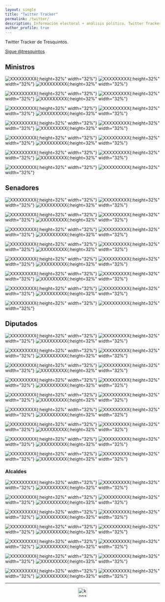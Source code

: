 ```yaml
---
layout: single
title: "Twitter Tracker"
permalink: /twitter/
description: Información electoral + análisis político. Twitter Tracker.
author_profile: true
---
```


Twitter Tracker de Tresquintos.

<a href="https://twitter.com/tresquintos?ref_src=twsrc%5Etfw" class="twitter-follow-button" data-show-count="false">Sigue @tresquintos</a><script async src="https://platform.twitter.com/widgets.js" charset="utf-8"></script>

## Ministros

![XXXXXXXXX](/images/twitter/ministers/Carolina_Toha.png){:height=32%" width="32%"}
![XXXXXXXXX](/images/twitter/ministers/camila_vallejo.png){:height=32%" width="32%"}
![XXXXXXXXX](/images/twitter/ministers/GiorgioJackson.png){:height=32%" width="32%"}

![XXXXXXXXX](/images/twitter/ministers/mariomarcelc.png){:height=32%" width="32%"}
![XXXXXXXXX](/images/twitter/ministers/nico_grau.png){:height=32%" width="32%"}
![XXXXXXXXX](/images/twitter/ministers/UrrejolaRREE.png){:height=32%" width="32%"}

![XXXXXXXXX](/images/twitter/ministers/tvalenzuelavt.png){:height=32%" width="32%"}
![XXXXXXXXX](/images/twitter/ministers/jubrodsky.png){:height=32%" width="32%"}
![XXXXXXXXX](/images/twitter/ministers/Mayafernandeza.png){:height=32%" width="32%"}

![XXXXXXXXX](/images/twitter/ministers/sadiaz1.png){:height=32%" width="32%"}
![XXXXXXXXX](/images/twitter/ministers/javieratoroc.png){:height=32%" width="32%"}
![XXXXXXXXX](/images/twitter/ministers/ProfMarcoAvila.png){:height=32%" width="32%"}

![XXXXXXXXX](/images/twitter/ministers/mriost.png){:height=32%" width="32%"}
![XXXXXXXXX](/images/twitter/ministers/Maisa_Rojas.png){:height=32%" width="32%"}
![XXXXXXXXX](/images/twitter/ministers/totiorellanag.png){:height=32%" width="32%"}

![XXXXXXXXX](/images/twitter/ministers/jcgarciapdea.png){:height=32%" width="32%"}
![XXXXXXXXX](/images/twitter/ministers/jeannette_jara.png){:height=32%" width="32%"}
![XXXXXXXXX](/images/twitter/ministers/JCMunozMarquez.png){:height=32%" width="32%"}

![XXXXXXXXX](/images/twitter/ministers/carlosmontestwt.png){:height=32%" width="32%"}
![XXXXXXXXX](/images/twitter/ministers/AnaLyaUriarteR.png){:height=32%" width="32%"}


## Senadores

![XXXXXXXXX](/images/twitter/legislators/matiaswalkerp.png){:height=32%" width="32%"}
![XXXXXXXXX](/images/twitter/legislators/daniel_nunez_a.png){:height=32%" width="32%"}
![XXXXXXXXX](/images/twitter/legislators/paulinanu.png){:height=32%" width="32%"}

![XXXXXXXXX](/images/twitter/legislators/ArayaPedro.png){:height=32%" width="32%"}
![XXXXXXXXX](/images/twitter/legislators/lcruzcoke.png){:height=32%" width="32%"}
![XXXXXXXXX](/images/twitter/legislators/AKusanovicG.png){:height=32%" width="32%"}

![XXXXXXXXX](/images/twitter/legislators/Claupascualgrau.png){:height=32%" width="32%"}
![XXXXXXXXX](/images/twitter/legislators/mjossandon.png){:height=32%" width="32%"}
![XXXXXXXXX](/images/twitter/legislators/DignidadFabiola.png){:height=32%" width="32%"}

![XXXXXXXXX](/images/twitter/legislators/RojoEdwards.png){:height=32%" width="32%"}
![XXXXXXXXX](/images/twitter/legislators/javiermacaya.png){:height=32%" width="32%"}
![XXXXXXXXX](/images/twitter/legislators/sekeitel.png){:height=32%" width="32%"}

![XXXXXXXXX](/images/twitter/legislators/vanrysselberghe.png){:height=32%" width="32%"}
![XXXXXXXXX](/images/twitter/legislators/gastonsaavedra.png){:height=32%" width="32%"}
![XXXXXXXXX](/images/twitter/legislators/fidelsenador.png){:height=32%" width="32%"}

![XXXXXXXXX](/images/twitter/legislators/ivanmoreirab.png){:height=32%" width="32%"}
![XXXXXXXXX](/images/twitter/legislators/KarimBianchi.png){:height=32%" width="32%"}
![XXXXXXXXX](/images/twitter/legislators/KuschelSenador.png){:height=32%" width="32%"}

![XXXXXXXXX](/images/twitter/legislators/ifloressenador.png){:height=32%" width="32%"}
![XXXXXXXXX](/images/twitter/legislators/MjGaticaB.png){:height=32%" width="32%"}
![XXXXXXXXX](/images/twitter/legislators/adeurresti.png){:height=32%" width="32%"}

![XXXXXXXXX](/images/twitter/legislators/loretosenadora.png){:height=32%" width="32%"}
![XXXXXXXXX](/images/twitter/legislators/gustavosanhuez.png){:height=32%" width="32%"}


## Diputados

![XXXXXXXXX](/images/twitter/legislators/clara_sagardia.png){:height=32%" width="32%"}
![XXXXXXXXX](/images/twitter/legislators/BenjaminMorenob.png){:height=32%" width="32%"}
![XXXXXXXXX](/images/twitter/legislators/Candeladiputada.png){:height=32%" width="32%"}

![XXXXXXXXX](/images/twitter/legislators/DiputadaD15.png){:height=32%" width="32%"}
![XXXXXXXXX](/images/twitter/legislators/DiputadoArroyo.png){:height=32%" width="32%"}
![XXXXXXXXX](/images/twitter/legislators/JaimeSaezQuiroz.png){:height=32%" width="32%"}

![XXXXXXXXX](/images/twitter/legislators/EricAedoJeldres.png){:height=32%" width="32%"}
![XXXXXXXXX](/images/twitter/legislators/felipe_donosoc.png){:height=32%" width="32%"}
![XXXXXXXXX](/images/twitter/legislators/florweissen.png){:height=32%" width="32%"}

![XXXXXXXXX](/images/twitter/legislators/glorianaveillan.png){:height=32%" width="32%"}
![XXXXXXXXX](/images/twitter/legislators/hector_ulloaa.png){:height=32%" width="32%"}
![XXXXXXXXX](/images/twitter/legislators/henrylealbizama.png){:height=32%" width="32%"}

![XXXXXXXXX](/images/twitter/legislators/HugoReyM.png){:height=32%" width="32%"}
![XXXXXXXXX](/images/twitter/legislators/JCBeltranSilva.png){:height=32%" width="32%"}
![XXXXXXXXX](/images/twitter/legislators/mbeckeralvear.png){:height=32%" width="32%"}

![XXXXXXXXX](/images/twitter/legislators/mperezdiputada.png){:height=32%" width="32%"}
![XXXXXXXXX](/images/twitter/legislators/nromerotalguia.png){:height=32%" width="32%"}
![XXXXXXXXX](/images/twitter/legislators/SchubertRubio.png){:height=32%" width="32%"}

![XXXXXXXXX](/images/twitter/legislators/CalamaVelasquez.png){:height=32%" width="32%"}
![XXXXXXXXX](/images/twitter/legislators/DipSaraConcha.png){:height=32%" width="32%"}
![XXXXXXXXX](/images/twitter/legislators/AnaMariaBravoC.png){:height=32%" width="32%"}

![XXXXXXXXX](/images/twitter/legislators/HernanPalma_D12.png){:height=32%" width="32%"}
![XXXXXXXXX](/images/twitter/legislators/JIrarrazavalR.png){:height=32%" width="32%"}
![XXXXXXXXX](/images/twitter/legislators/CatalinaDelReal.png){:height=32%" width="32%"}

![XXXXXXXXX](/images/twitter/legislators/GaelDiputada.png){:height=32%" width="32%"}
![XXXXXXXXX](/images/twitter/legislators/PamJiles.png){:height=32%" width="32%"}
![XXXXXXXXX](/images/twitter/legislators/Marcia_Raphaelm.png){:height=32%" width="32%"}



### Alcaldes


![XXXXXXXXX](/images/twitter/alcaldes/TomasVodanovic.png){:height=32%" width="32%"}
![XXXXXXXXX](/images/twitter/alcaldes/rodolfocarter.png){:height=32%" width="32%"}
![XXXXXXXXX](/images/twitter/alcaldes/JMPalaciosParra.png){:height=32%" width="32%"}

![XXXXXXXXX](/images/twitter/alcaldes/EmiliaRiosS.png){:height=32%" width="32%"}
![XXXXXXXXX](/images/twitter/alcaldes/danielapenaloza.png){:height=32%" width="32%"}
![XXXXXXXXX](/images/twitter/alcaldes/CristobalLira.png){:height=32%" width="32%"}

![XXXXXXXXX](/images/twitter/alcaldes/CarolinaLeitao.png){:height=32%" width="32%"}
![XXXXXXXXX](/images/twitter/alcaldes/alimanouchehri.png){:height=32%" width="32%"}
![XXXXXXXXX](/images/twitter/alcaldes/IraciHassler.png){:height=32%" width="32%"}

![XXXXXXXXX](/images/twitter/alcaldes/cn_castro.png){:height=32%" width="32%"}
![XXXXXXXXX](/images/twitter/alcaldes/danieljadue.png){:height=32%" width="32%"}
![XXXXXXXXX](/images/twitter/alcaldes/ClaudioRadonich.png){:height=32%" width="32%"}

![XXXXXXXXX](/images/twitter/alcaldes/GervoyAlcalde.png){:height=32%" width="32%"}
![XXXXXXXXX](/images/twitter/alcaldes/germancodina.png){:height=32%" width="32%"}
![XXXXXXXXX](/images/twitter/alcaldes/evelynmatthei.png){:height=32%" width="32%"}

![XXXXXXXXX](/images/twitter/alcaldes/JorgeSharp.png){:height=32%" width="32%"}
![XXXXXXXXX](/images/twitter/alcaldes/Carla_Amtmann.png){:height=32%" width="32%"}
![XXXXXXXXX](/images/twitter/alcaldes/NeiraTemuco.png){:height=32%" width="32%"}

![XXXXXXXXX](/images/twitter/alcaldes/jcdiazavendano.png){:height=32%" width="32%"}
![XXXXXXXXX](/images/twitter/alcaldes/cmerinoc.png){:height=32%" width="32%"}
![XXXXXXXXX](/images/twitter/alcaldes/MacaRipa.png){:height=32%" width="32%"}



---

<!-- NES -->
<style>
.aligncenter {
    text-align: center;
}
</style>
<p class="aligncenter">
    <img src="/images/nes.png" width="30" height="30" alt="konami" />
</p>
<script src="/js/topsecret.js"></script>

<script src="/js/cyberdelia.js"></script>

<script type="text/javascript"> var msTag = {"site":"tnw","page":"home","cyberdelia_page_type":"home","data":{"sponsorName":false,"isSponsoredCategory":false}}</script>

<script src="https://cdn0.tnwcdn.com/wp-content/themes/cyberdelia/assets/js/app.min.js?v=1585558461" type="text/javascript" async=""></script>



<!-- Popup -->
<!-- <script src="/sweetalerts2/dist/sweetalert2.all.min.js"></script>

<script type="text/javascript">

setTimeout(function(){Swal.fire({
  title: '¡Apoya a Tresquintos!',
  text: 'Ayúdanos a mantener el sitio activo e independiente',
  footer: '<a href="https://tresquintos.us15.list-manage.com/subscribe/post?u=3a6f5773bbbc78ea5a0003f67&id=8c164eff0f">Suscríbete al Newsletter Aquí</a>',
  imageUrl: '/images/pc.png',
  imageWidth: 80,
  imageHeight: 80,
  imageAlt: 'Custom image',
  timer: 45000,
  timerProgressBar: true,
  width: 500,
  showCloseButton: true,
  showDenyButton: true,
  showCancelButton: false,
  confirmButtonText: `Una Vez`,
  denyButtonText: `Mensual`,
  cancelButtonText: `No por ahora`,
  }).then((result) => {
  if (result.isConfirmed) {
    window.open("https://tresquintos.cl/donaciones/")
  } else if (result.isDenied) {
    window.open("https://tresquintos.cl/donaciones/")
  }
  })
  },15000);
</script> -->


<!-- Favicon -->
<link rel="apple-touch-icon" sizes="180x180" href="/apple-touch-icon.png">
<link rel="icon" type="image/png" sizes="32x32" href="/favicon-32x32.png">
<link rel="icon" type="image/png" sizes="16x16" href="/favicon-16x16.png">
<link rel="manifest" href="/site.webmanifest">
<link rel="mask-icon" href="/safari-pinned-tab.svg" color="#5bbad5">
<meta name="msapplication-TileColor" content="#b91d47">
<meta name="theme-color" content="#ffffff">


<!-- Finisce sempre così, con la morte.
Prima però c’è stata la vita,
nascosta sotto i bla, bla, bla, bla, bla.
È tutto sedimentato sotto il chiacchiericcio e il rumore:
il silenzio e il sentimento,
l’emozione e la paura,
gli sparuti incostanti sprazzi di bellezza
e poi lo squallore disgraziato e l’uomo miserabile.
Tutto sepolto nella coperta
dell’imbarazzo dello stare al mondo:
bla, bla, bla, bla.
Altrove c’è l’Altrove,
io non mi occupo dell’Altrove.
Dunque che questo romanzo abbia inizio.
In fondo è solo un trucco, si è solo un trucco. kb. -->
